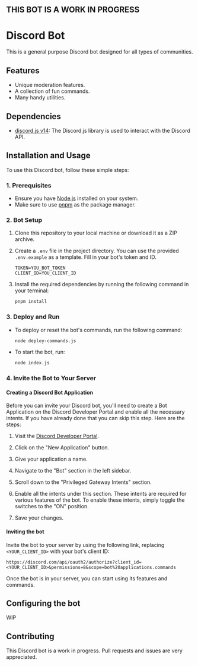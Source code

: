 ## THIS BOT IS A WORK IN PROGRESS

# Discord Bot

This is a general purpose Discord bot designed for all types of communities. 

## Features

- Unique moderation features.
- A collection of fun commands. 
- Many handy utilities.

## Dependencies

- [discord.js v14](https://discord.js.org/#/): The Discord.js library is used to interact with the Discord API.

## Installation and Usage

To use this Discord bot, follow these simple steps:

### 1. Prerequisites

- Ensure you have [Node.js](https://nodejs.org/) installed on your system.
- Make sure to use [pnpm](https://pnpm.io/) as the package manager.

### 2. Bot Setup

1. Clone this repository to your local machine or download it as a ZIP archive.
2. Create a `.env` file in the project directory. You can use the provided `.env.example` as a template. Fill in your bot's token and ID.

   ```
   TOKEN=YOU_BOT_TOKEN
   CLIENT_ID=YOU_CLIENT_ID
   ```

3. Install the required dependencies by running the following command in your terminal:

   ```bash
   pnpm install
   ```

### 3. Deploy and Run

- To deploy or reset the bot's commands, run the following command:

  ```bash
  node deploy-commands.js
  ```

- To start the bot, run:

  ```bash
  node index.js
  ```

### 4. Invite the Bot to Your Server

#### Creating a Discord Bot Application 
Before you can invite your Discord bot, you'll need to create a Bot Application on the Discord Developer Portal and enable all the necessary intents. If you have already done that you can skip this step. Here are the steps:

1. Visit the [Discord Developer Portal](https://discord.com/developers/applications).

2. Click on the "New Application" button.

3. Give your application a name.

4. Navigate to the "Bot" section in the left sidebar.

7. Scroll down to the "Privileged Gateway Intents" section.

8. Enable all the intents under this section. These intents are required for various features of the bot. To enable these intents, simply toggle the switches to the "ON" position.

9. Save your changes.

#### Inviting the bot

Invite the bot to your server by using the following link, replacing `<YOUR_CLIENT_ID>` with your bot's client ID:
   
   ```
   https://discord.com/api/oauth2/authorize?client_id=<YOUR_CLIENT_ID>&permissions=8&scope=bot%20applications.commands
   ```

Once the bot is in your server, you can start using its features and commands.

## Configuring the bot 
WIP

## Contributing

This Discord bot is a work in progress. Pull requests and issues are very appreciated. 